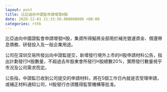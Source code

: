 ```yaml
---
layout: post
title: 比亞迪向中證監申請增發H股
date: 2020-12-01 21:33:50.000000000 +08:00
categories: rthk
---
```


比亞迪向中國證監會申請增發H股，集資所得擬將全部用於補充營運資金、償還帶息債務、研發投入及一般企業用途。

公司在深圳交易所發出向中證監提交，新增發行境外上市的H股申請材料公告，指出計劃發行H股數量，不超過去年股東會所發行H股總數20%，實際發行數量視乎市況及公司需求而定。

公告指，中證監已收到公司提交的申請材料，將在5個工作日內就是否受理申請，或補正材料通知公司，H股發行亦須獲得監管機構等批准。
